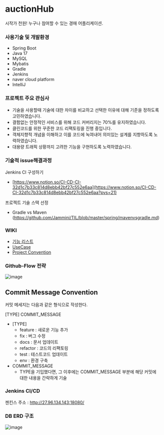 # auctionHub

시작가 천원!  누구나 참여할 수 있는 경매 어플리케이션.

### 사용기술 및 개발환경

- Spring Boot
- Java 17
- MySQL
- Mybatis
- Gradle
- Jenkins
- naver cloud platform
- IntelliJ

### 프로젝트 주요 관심사

- 기술을 사용할때 기술에 대한 차이를 비교하고 선택한 이유에 대해 기준을 정하도록 고민하였습니다.
- 결함없는 안정적인 서비스를 위해 코드 커버리지는 70%를 유지하였습니다.
- 클린코드를 위한 꾸준한 코드 리팩토링을 진행 중입니다.
- 객체지향적 개념을 이해하고 이를 코드에 녹여내어 의미있는 설계를 지향하도록 노력하였습니다.
- 대용량 트래픽 상황까지 고려한 기능을 구현하도록 노력하였습니다.

### 기술적 issue해결과정

Jenkins CI 구성하기

- [https://www.notion.so/CI-CD-CI-32d1c7b33c814d8ebb42bf27c552e6aa](https://www.notion.so/CI-CD-CI-32d1c7b33c814d8ebb42bf27c552e6aa?pvs=21)

프로젝트 기술 스택 선정

- Gradle vs Maven (https://github.com/Jammini/TIL/blob/master/spring/mavenvsgradle.md)

### WIKI

- [기능 리스트](https://github.com/f-lab-edu/auctionHub/wiki/Feature-List)
- [UseCase](https://github.com/f-lab-edu/auctionHub/wiki/Use-Case)
- [Project Convention](https://github.com/f-lab-edu/auctionHub/wiki/Project-Convention)

### Github-Flow 전략

![image](https://github.com/f-lab-edu/auctionHub/assets/59176149/99c62317-3283-4dac-b472-d7d6f8d30b12)

## Commit Message Convention

커밋 메세지는 다음과 같은 형식으로 작성한다.

[TYPE] COMMIT_MESSAGE

- [TYPE]
    - feature : 새로운 기능 추가
    - fix : 버그 수정
    - docs : 문서 업데이트
    - refactor : 코드의 리팩토링
    - test : 테스트코드 업데이트
    - env : 환경 구축
- COMMIT_MESSAGE
    - TYPE을 기입했다면, 그 이후에는 COMMIT_MESSAGE 부분에 해당 커밋에 대한 내용을 간략하게 기술

### Jenkins CI/CD

젠킨스 주소 : http://27.96.134.143:18080/

### DB ERD 구조

![image](https://github.com/f-lab-edu/auctionHub/assets/59176149/68f780dd-260c-4fe0-8501-24a0c79853a3)
